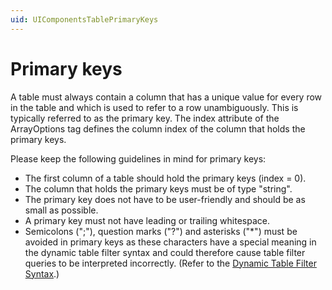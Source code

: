 ```yaml
---
uid: UIComponentsTablePrimaryKeys
---
```


# Primary keys

A table must always contain a column that has a unique value for every row in the table and which is used to refer to a row unambiguously. This is typically referred to as the primary key. The index attribute of the ArrayOptions tag defines the column index of the column that holds the primary keys.

Please keep the following guidelines in mind for primary keys:

- The first column of a table should hold the primary keys (index = 0).
- The column that holds the primary keys must be of type "string".
- The primary key does not have to be user-friendly and should be as small as possible.
- A primary key must not have leading or trailing whitespace.
- Semicolons (";"), question marks ("?") and asterisks ("*") must be avoided in primary keys as these characters have a special meaning in the dynamic table filter syntax and could therefore cause table filter queries to be interpreted incorrectly. (Refer to the [Dynamic Table Filter Syntax](xref:Dynamic_table_filter_syntax).)
